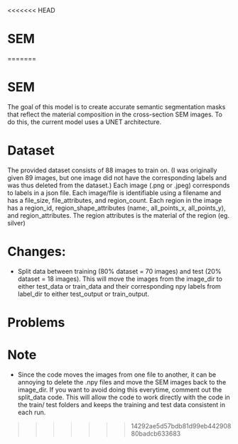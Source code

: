<<<<<<< HEAD
# SEM
=======
# SEM
The goal of this model is to create accurate semantic segmentation masks that reflect the material composition in the cross-section SEM images. To do this, the current model uses a UNET architecture. 

# Dataset
The provided dataset consists of 88 images to train on. (I was originally given 89 images, but one image did not have the corresponding labels and was thus deleted from the dataset.) Each image (.png or .jpeg) corresponds to labels in a json file. Each image/file is identifiable using a filename and has a file_size, file_attributes, and region_count. Each region in the image has a region_id, region_shape_attributes (name:, all_points_x, all_points_y), and region_attributes. The region attributes is the material of the region (eg. silver)

# Changes:
* Split data between training (80% dataset = 70 images) and test (20% dataset = 18 images). This will move the images from the image_dir to either test_data or train_data and their corresponding npy labels from label_dir to either test_output or train_output.

# Problems

# Note
* Since the code moves the images from one file to another, it can be annoying to delete the .npy files and move the SEM images back to the image_dir. If you want to avoid doing this everytime, comment out the split_data code. This will allow the code to work directly with the code in the train/ test folders and keeps the training and test data consistent in each run.
>>>>>>> 14292ae5d57bdb81d99eb44290880badcb633683
